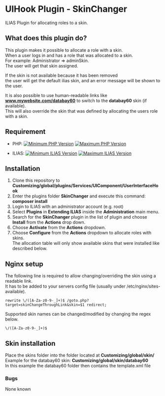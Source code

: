 # UIHook Plugin - SkinChanger

ILIAS Plugin for allocating roles to a skin.

## What does this plugin do?
This plugin makes it possible to allocate a role with a skin.  
When a user logs in and has a role that was allocated to a skin.  
For example: Administrator => adminSkin.  
The user will get that skin assigned.

If the skin is not available because it has been removed   
the user will get the default ilias skin, and an error message will be shown to the user.

It is also possible to use human-readable links like   
**www.mywebsite.com/databay60** to switch to the **databay60** skin (if available).  
This will also override the skin that was defined by allocating the users role with a skin.

## Requirement

* PHP: [![Minimum PHP Version](https://img.shields.io/badge/Minimum_PHP-7.4.x-blue.svg)](https://php.net/) [![Maximum PHP Version](https://img.shields.io/badge/Maximum_PHP-7.4.x-blue.svg)](https://php.net/)

* ILIAS: [![Minimum ILIAS Version](https://img.shields.io/badge/Minimum_ILIAS-6.x-orange.svg)](https://ilias.de/) [![Maximum ILIAS Version](https://img.shields.io/badge/Maximum_ILIAS-7.x-orange.svg)](https://ilias.de/)

## Installation

1. Clone this repository to **Customizing/global/plugins/Services/UIComponent/UserInterfaceHook**
2. Enter the plugins folder **SkinChanger** and execute this command: **composer install**
3. Login to ILIAS with an administrator account (e.g. root)
4. Select **Plugins** in **Extending ILIAS** inside the **Administration** main menu.
5. Search for the **SkinChanger** plugin in the list of plugin and choose **Install** from the **Actions** drop down.
6. Choose **Activate** from the **Actions** dropdown.
7. Choose **Configure** from the **Actions** dropdown to allocate roles with skins.  
The allocation table will only show available skins that were installed like described below.

## Nginx setup
The following line is required to allow changing/overriding the skin using a readable link.  
It has to be added to your servers config file (usually under /etc/nginx/sites-available).
````regexp
rewrite \/([A-Za-z0-9-_]+)$ /goto.php?target=skinChangeThroughLink&skin=$1 redirect;
````
Supported skin names can be changed/modified by changing the regex below.
````regexp
\/([A-Za-z0-9-_]+)$
````

## Skin installation
Place the skins folder into the folder located at **Customizing/global/skin/**  
Example for the databay60 skin: **Customizing/global/skin/databay60**  
In this example the databay60 folder then contains the template.xml file

### Bugs

None known